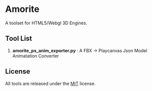 # Amorite

A toolset for HTML5/Webgl 3D Engines.

## Tool List

1. **amorite_ps_anim_exporter.py** :  A FBX -> Playcanvas Json Model Animatation Converter

## License

All tools are released under the [MIT](https://opensource.org/licenses/MIT) license.
